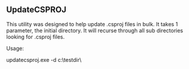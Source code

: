 ﻿UpdateCSPROJ
------------

This utility was designed to help update .csproj files in bulk. It takes 1 parameter, the initial directory. It will recurse through all sub directories looking for .csproj files.

Usage:

updatecsproj.exe -d c:\testdir\

